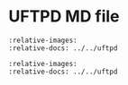 # UFTPD MD file

```{include} ../../uftpd/README.md
:relative-images:
:relative-docs: ../../uftpd
```

```{include} ../../uftpd/README-building.md
:relative-images:
:relative-docs: ../../uftpd
```
